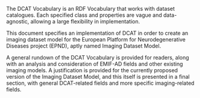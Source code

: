 The DCAT Vocabulary is an RDF Vocabulary that works with dataset catalogues. Each specified class and properties are vague and data-agnostic, allowing a large flexibility in implementation.

This document specifies an implementation of DCAT in order to create an imaging dataset model for the European Platform for Neurodegenerative Diseases project (EPND), aptly named Imaging Dataset Model.

A general rundown of the DCAT Vocabulary is provided for readers, along with an analysis and consideration of EMIF-AD fields and other existing imaging models. A justification is provided for the currently proposed version of the Imaging Dataset Model, and this itself is presented in a final section, with general DCAT-related fields and more specific imaging-related fields.
